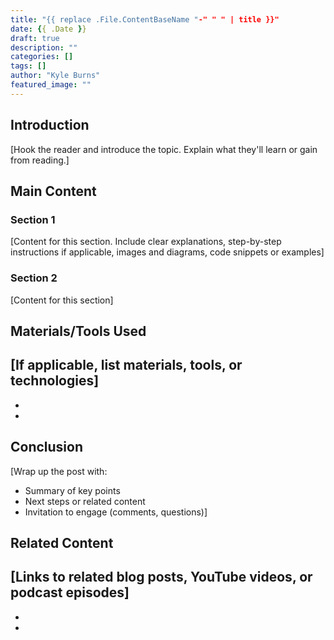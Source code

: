 ```yaml
---
title: "{{ replace .File.ContentBaseName "-" " " | title }}"
date: {{ .Date }}
draft: true
description: ""
categories: []
tags: []
author: "Kyle Burns"
featured_image: ""
---
```


## Introduction

[Hook the reader and introduce the topic. Explain what they'll learn or gain from reading.]

## Main Content

### Section 1

[Content for this section. Include clear explanations, step-by-step instructions if applicable, images and diagrams, code snippets or examples]

### Section 2

[Content for this section]

## Materials/Tools Used

[If applicable, list materials, tools, or technologies]
- 
- 
- 

## Conclusion

[Wrap up the post with:
- Summary of key points
- Next steps or related content
- Invitation to engage (comments, questions)]

## Related Content

[Links to related blog posts, YouTube videos, or podcast episodes]
- 
- 
- 
